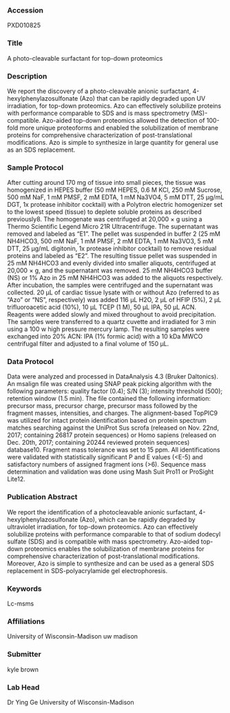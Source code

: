 ### Accession
PXD010825

### Title
A photo-cleavable surfactant for top-down proteomics

### Description
We report the discovery of a photo-cleavable anionic surfactant, 4-hexylphenylazosulfonate (Azo) that can be rapidly degraded upon UV irradiation, for top-down proteomics.  Azo can effectively solubilize proteins with performance comparable to SDS and is mass spectrometry (MS)-compatible. Azo-aided top-down proteomics allowed the detection of 100-fold more unique proteoforms and enabled the solubilization of membrane proteins for comprehensive characterization of post-translational modifications. Azo is simple to synthesize in large quantity for general use as an SDS replacement.

### Sample Protocol
After cutting around 170 mg of tissue into small pieces, the tissue was homogenized in HEPES buffer (50 mM HEPES, 0.6 M KCl, 250 mM Sucrose, 500 mM NaF, 1 mM PMSF, 2 mM EDTA, 1 mM Na3VO4, 5 mM DTT, 25 µg/mL DGT, 1x protease inhibitor cocktail) with a Polytron electric homogenizer set to the lowest speed (tissue) to deplete soluble proteins as described previously8. The homogenate was centrifuged at 20,000 × g using a Thermo Scientific Legend Micro 21R Ultracentrifuge. The supernatant was removed and labeled as “E1”. The pellet was suspended in buffer 2 (25 mM NH4HCO3, 500 mM NaF, 1 mM PMSF, 2 mM EDTA, 1 mM Na3VO3, 5 mM DTT, 25 µg/mL digitonin, 1x protease inhibitor cocktail) to remove residual proteins and labeled as “E2”. The resulting tissue pellet was suspended in 25 mM NH4HCO3 and evenly divided into smaller aliquots, centrifuged at 20,000 × g, and the supernatant was removed. 25 mM NH4HCO3 buffer (NS) or 1% Azo in 25 mM NH4HCO3 was added to the aliquots respectively. After incubation, the samples were centrifuged and the supernatant was collected.   20 µL of cardiac tissue lysate with or without Azo (referred to as “Azo” or “NS”, respectively) was added 116 µL H2O, 2 µL of HFIP (5%), 2 µL trifluoroacetic acid (10%), 10 µL TCEP (1 M), 50 µL IPA, 50 µL ACN. Reagents were added slowly and mixed throughout to avoid precipitation. The samples were transferred to a quartz cuvette and irradiated for 3 min using a 100 w high pressure mercury lamp. The resulting samples were exchanged into 20% ACN: IPA (1% formic acid) with a 10 kDa MWCO centrifugal filter and adjusted to a final volume of 150 µL.

### Data Protocol
Data were analyzed and processed in DataAnalysis 4.3 (Bruker Daltonics). An msalign file was created using SNAP peak picking algorithm with the following parameters: quality factor (0.4); S/N (3); intensity threshold (500); retention window (1.5 min). The file contained the following information: precursor mass, precursor charge, precursor mass followed by the fragment masses, intensities, and charges. The alignment-based TopPIC9 was utilized for intact protein identification based on protein spectrum matches searching against the UniProt Sus scrofa (released on Nov. 22nd, 2017; containing 26817 protein sequences) or Homo sapiens (released on Dec. 20th, 2017; containing 20244 reviewed protein sequences) database10. Fragment mass tolerance was set to 15 ppm. All identifications were validated with statistically significant P and E values (<E-5) and satisfactory numbers of assigned fragment ions (>6). Sequence mass determination and  validation was done using Mash Suit Pro11 or ProSight Lite12.

### Publication Abstract
We report the identification of a photocleavable anionic surfactant, 4-hexylphenylazosulfonate (Azo), which can be rapidly degraded by ultraviolet irradiation, for top-down proteomics. Azo can effectively solubilize proteins with performance comparable to that of sodium dodecyl sulfate (SDS) and is compatible with mass spectrometry. Azo-aided top-down proteomics enables the solubilization of membrane proteins for comprehensive characterization of post-translational modifications. Moreover, Azo is simple to synthesize and can be used as a general SDS replacement in SDS-polyacrylamide gel electrophoresis.

### Keywords
Lc-msms

### Affiliations
University of Wisconsin-Madison
uw madison

### Submitter
kyle brown

### Lab Head
Dr Ying Ge
University of Wisconsin-Madison


